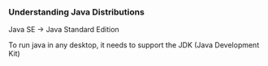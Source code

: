 ### Understanding Java Distributions

Java SE -> Java Standard Edition

To run java in any desktop, it needs to support the JDK (Java Development Kit)